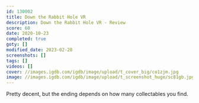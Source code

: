 ```yaml
---
id: 130002
title: Down the Rabbit Hole VR
description: Down the Rabbit Hole VR - Review
score: 60
date: 2020-10-23
completed: true
goty: []
modified_date: 2023-02-28
screenshots: []
tags: []
videos: []
cover: //images.igdb.com/igdb/image/upload/t_cover_big/co1zjm.jpg
image: //images.igdb.com/igdb/image/upload/t_screenshot_huge/sc81gb.jpg
---
```

Pretty decent, but the ending depends on how many collectables you find.